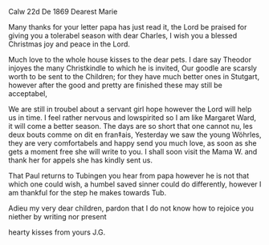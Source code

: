  Calw 22d De 1869
Dearest Marie

Many thanks for your letter papa has just read it, the Lord be praised for giving you a tolerabel season with dear Charles, I wish you a blessed Christmas joy and peace in the Lord.

Much love to the whole house kisses to the dear pets. I dare say Theodor injoyes the many Christkindle to which he is invited, Our goodle are scarsly worth to be sent to the Children; for they have much better ones in Stutgart, however after the good and pretty are finished these may still be acceptabel,

We are still in troubel about a servant girl hope however the Lord will help us in time. I feel rather nervous and lowspirited so I am like Margaret Ward, it will come a better season. The days are so short that one cannot nu‚ les deux bouts comme on dit en fran‡ais, Yesterday we saw the young Wöhrles, they are very comfortabels and happy send you much love, as soon as she gets a moment free she will write to you. I shall soon visit the Mama W. and thank her for appels she has kindly sent us.

That Paul returns to Tubingen you hear from papa however he is not that which one could wish, a humbel saved sinner could do differently, however I am thankful for the step he makes towards Tub.

Adieu my very dear children, pardon that I do not know how to rejoice you niether by writing nor present

 hearty kisses from
 yours J.G.
